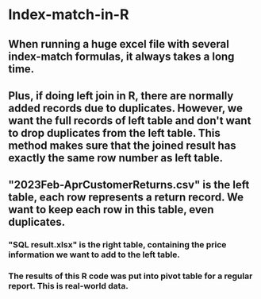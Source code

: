 # Index-match-in-R
## When running a huge excel file with several index-match formulas, it always takes a long time.
## Plus, if doing left join in R, there are normally added records due to duplicates. However, we want the full records of left table and don't want to drop duplicates from the left table. This method makes sure that the joined result has exactly the same row number as left table. 
## "2023Feb-AprCustomerReturns.csv" is the left table, each row represents a return record. We want to keep each row in this table, even duplicates.
### "SQL result.xlsx" is the right table, containing the price information we want to add to the left table.
### The results of this R code was put into pivot table for a regular report. This is real-world data. 
